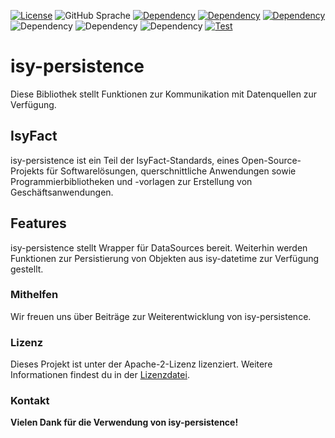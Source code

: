 [![License](https://img.shields.io/badge/License-Apache_2.0-orange)](https://opensource.org/licenses/Apache-2.0)
![GitHub Sprache](https://img.shields.io/badge/Language-Java_21-orange)
[![Dependency](https://img.shields.io/badge/Uses-Hibernate-blue)](https://hibernate.org/)
[![Dependency](https://img.shields.io/badge/Uses-Spring-blue)](https://hibernate.org/)
[![Dependency](https://img.shields.io/badge/Uses-Spring_Boot-blue)](https://hibernate.org/)
![Dependency](https://img.shields.io/badge/Isyfact-IsyDatetime_3.0.1-yellow)
![Dependency](https://img.shields.io/badge/Isyfact-IsyExceptions_3.0.1-yellow)
![Dependency](https://img.shields.io/badge/Isyfact-IsyLogging_3.0.1-yellow)
[![Test](https://img.shields.io/badge/Build-maven-dark_green)](https://maven.apache.org/)


# isy-persistence

Diese Bibliothek stellt Funktionen zur Kommunikation mit Datenquellen zur Verfügung.

## IsyFact

isy-persistence ist ein Teil der IsyFact-Standards, eines Open-Source-Projekts für Softwarelösungen, querschnittliche Anwendungen sowie Programmierbibliotheken und -vorlagen zur Erstellung von Geschäftsanwendungen.

## Features

isy-persistence stellt Wrapper für DataSources bereit. Weiterhin werden Funktionen zur Persistierung von Objekten aus isy-datetime zur Verfügung gestellt.

### Mithelfen
Wir freuen uns über Beiträge zur Weiterentwicklung von isy-persistence.

### Lizenz

Dieses Projekt ist unter der Apache-2-Lizenz lizenziert. Weitere Informationen findest du in der [Lizenzdatei](license/LICENSE).

### Kontakt


__Vielen Dank für die Verwendung von isy-persistence!__